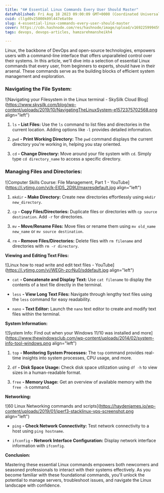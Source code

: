 ```yaml
---
title: "4# Essential Linux Commands Every User Should Master"
datePublished: Fri Aug 18 2023 09:00:09 GMT+0000 (Coordinated Universal Time)
cuid: cllgd0v25000k09l447e6at0e
slug: 4-essential-linux-commands-every-user-should-master
cover: https://cdn.hashnode.com/res/hashnode/image/upload/v1692259994592/0c455ca4-b08a-46db-b14a-97928d523f12.jpeg
tags: devops, devops-articles, hamzarehmansheikh4

---
```


Linux, the backbone of DevOps and open-source technologies, empowers users with a command-line interface that offers unparalleled control over their systems. In this article, we'll dive into a selection of essential Linux commands that every user, from beginners to experts, should have in their arsenal. These commands serve as the building blocks of efficient system management and exploration.

### **Navigating the File System:**

![Navigating your Filesystem in the Linux terminal - SkySilk Cloud Blog](https://www.skysilk.com/blog/wp-content/uploads/2019/10/NavigatingTheLinuxSystem-e1572375702568.png align="left")

1. `ls` **- List Files:** Use the `ls` command to list files and directories in the current location. Adding options like `-l` provides detailed information.
    
2. `pwd` **- Print Working Directory:** The `pwd` command displays the current directory you're working in, helping you stay oriented.
    
3. `cd` **- Change Directory:** Move around your file system with `cd`. Simply type `cd directory_name` to access a specific directory.
    

### **Managing Files and Directories:**

![Computer Skills Course: File Management, Part 1 - YouTube](https://i.ytimg.com/vi/k-EID5_2D9U/maxresdefault.jpg align="left")

1. `mkdir` **- Make Directory:** Create new directories effortlessly using `mkdir new_directory`.
    
2. `cp` **- Copy Files/Directories:** Duplicate files or directories with `cp source destination`. Add `-r` for directories.
    
3. `mv` **- Move/Rename Files:** Move files or rename them using `mv old_name new_name` or `mv source destination`.
    
4. `rm` **- Remove Files/Directories:** Delete files with `rm filename` and directories with `rm -r directory`.
    

**Viewing and Editing Text Files:**

![Linux how to read write and edit text files - YouTube](https://i.ytimg.com/vi/WEGh-zcrNu0/sddefault.jpg align="left")

* `cat` **- Concatenate and Display Text:** Use `cat filename` to display the contents of a text file directly in the terminal.
    
* `less` **- View Long Text Files:** Navigate through lengthy text files using the `less` command for easy readability.
    
* `nano` **- Text Editor:** Launch the `nano` text editor to create and modify text files within the terminal.
    

**System Information:**

![System Info: Find out when your Windows 11/10 was installed and more](https://www.thewindowsclub.com/wp-content/uploads/2014/02/system-info-tool-windows.png align="left")

1. `top` **- Monitoring System Processes:** The `top` command provides real-time insights into system processes, CPU usage, and more.
    
2. `df` **- Disk Space Usage:** Check disk space utilization using `df -h` to view sizes in a human-readable format.
    
3. `free` **- Memory Usage:** Get an overview of available memory with the `free -h` command.
    

**Networking:**

![60 Linux Networking commands and scripts](https://haydenjames.io/wp-content/uploads/2019/01/iperf3-stacklinux-vps-screenshot.png align="left")

* `ping` **- Check Network Connectivity:** Test network connectivity to a host using `ping hostname`.
    
* `ifconfig` **- Network Interface Configuration:** Display network interface information with `ifconfig`.
    

**Conclusion:**

Mastering these essential Linux commands empowers both newcomers and seasoned professionals to interact with their systems effectively. As you become familiar with these foundational commands, you'll unlock the potential to manage servers, troubleshoot issues, and navigate the Linux landscape with confidence.